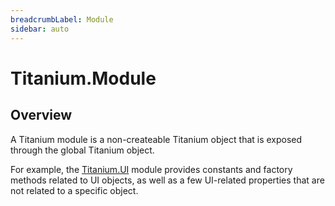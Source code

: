 ```yaml
---
breadcrumbLabel: Module
sidebar: auto
---
```


# Titanium.Module

<ProxySummary/>

## Overview

A Titanium module is a non-createable Titanium object that is exposed through the
global Titanium object.

For example, the [Titanium.UI](Titanium.UI) module provides constants and factory methods related
to UI objects, as well as a few UI-related properties that are not related to a
specific object.

<ApiDocs/>
